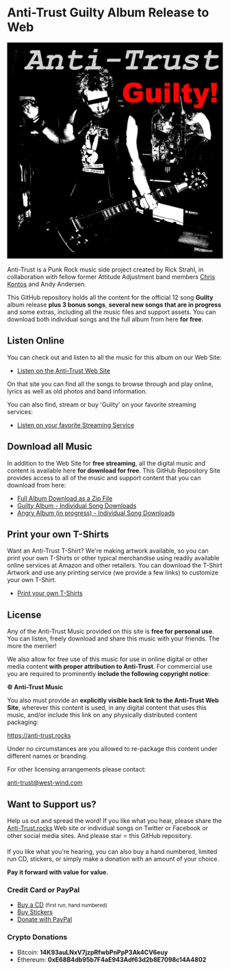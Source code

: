 # Anti-Trust Guilty Album Release to Web

![](anti-trust.rocks/Guilty-Cover-Square-Card.png)

Anti-Trust is a Punk Rock music side project created by Rick Strahl, in collaboration with fellow former Attitude Adjustment band members [Chris Kontos](https://en.wikipedia.org/wiki/Chris_Kontos_(musician)) and Andy Andersen. 

This GitHub repository holds all the content for the official 12 song **Guilty** album release **plus 3 bonus songs**, **several new songs that are in progress** and some extras, including all the music files and support assets. You can download both individual songs and the full album from here **for free**.

## Listen Online
You can check out and listen to all the music for this album on our Web Site:

* [Listen on the Anti-Trust Web Site](https://anti-trust.rocks)

On that site you can find all the songs to browse through and play online, lyrics as well as old photos and band information.

You can also find, stream or buy 'Guilty' on your favorite streaming services:

* [Listen on your favorite Streaming Service](https://anti-trust.rocks/stream)

## Download all Music
In addition to the Web Site for **free streaming**, all the digital music and content is available here **for download for free**. This GitHub Repository Site provides access to all of the music and support content that you can download from here:

* [Full Album Download as a Zip File](https://github.com/RickStrahl/anti-trust-guilty-album/raw/main/Anti-Trust-Guilty.zip)
* [Guilty Album - Individual Song Downloads](https://github.com/RickStrahl/anti-trust-guilty-album/tree/main/Albums/Guilty/mp3)
* [Angry Album (in progress) - Individual Song Downloads](https://github.com/RickStrahl/anti-trust-guilty-album/tree/main/Albums/Angry/mp3)

## Print your own T-Shirts
Want an Anti-Trust T-Shirt? We're making artwork available, so you can print your own T-Shirts or other typical merchandise using readily available online services at Amazon and other retailers. You can download the T-Shirt Artwork and use any printing service (we provide a few links) to customize your own T-Shirt.

* [Print your own T-Shirts](https://anti-trust.rocks/t-shirt/)


## License
Any of the Anti-Trust Music provided on this site is **free for personal use**. You can listen, freely download and share this music with your friends. The more the merrier!

We also allow for free use of this music for use in online digital or other media content **with proper attribution to Anti-Trust**. For commercial use you are required to prominently **include the following copyright notice**:

**&copy; Anti-Trust Music**

You also must provide an **explicitly visible back link to the  Anti-Trust Web Site**, wherever this content is used, in any digital content that uses this music, and/or include this link on any physically distributed content packaging:

https://anti-trust.rocks

Under no circumstances are you allowed to re-package this content under different names or branding.

For other licensing arrangements please contact:

anti-trust@west-wind.com

## Want to Support us?
Help us out and spread the word! If you like what you hear, please share the [Anti-Trust.rocks](https://anti-trust.rocks) Web site or individual songs on Twitter or Facebook or other social media sites. And please star :star: this GitHub repository.

If you like what you're hearing, you can also buy a hand numbered, limited run CD, stickers, or simply make a donation with an amount of your choice.

**Pay it forward with value for value.**

### Credit Card or PayPal

* [Buy a CD](https://store.west-wind.com/product/ANTITRUST_GUILTY_CD)  <small>(first run, hand numbered)</small>
* [Buy Stickers](https://store.west-wind.com/product/ANTI_TRUST_GUILTY_STICKERS)
* [Donate with PayPal](https://www.paypal.com/donate?hosted_button_id=GRGZEC46JJL3Q)

### Crypto Donations

* Bitcoin: **14K93auLNxV7jzpRfwbPnPpP3Ak4CV6euy** 
* Ethereum: **0xE68B4db95b7F4aE943Adf63d2b8E7098c14A4802**